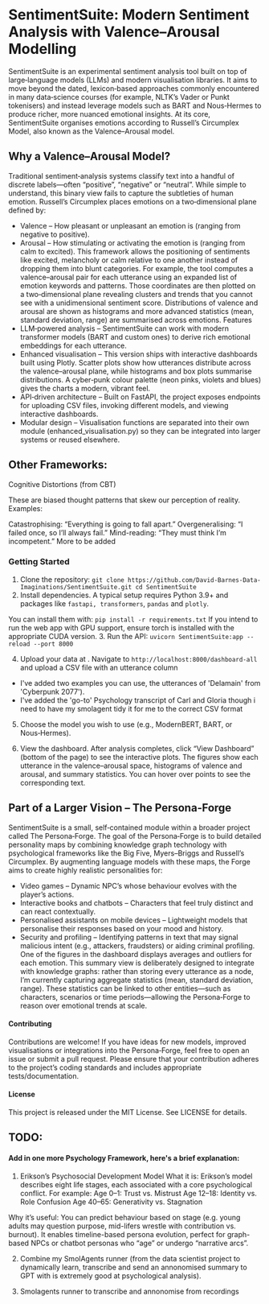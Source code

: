 # SentimentSuite: Modern Sentiment Analysis with Valence–Arousal Modelling
SentimentSuite is an experimental sentiment analysis tool built on top of large‑language models (LLMs) and modern visualisation libraries.
It aims to move beyond the dated, lexicon‑based approaches commonly encountered in many data‑science courses (for example, NLTK’s Vader or Punkt tokenisers) and instead leverage models such as BART and Nous‑Hermes to produce richer, more nuanced emotional insights. At its core, SentimentSuite organises emotions according to Russell’s Circumplex Model, also known as the Valence–Arousal model.

## Why a Valence–Arousal Model?

Traditional sentiment‑analysis systems classify text into a handful of discrete labels—often “positive”, “negative” or “neutral”. While simple to understand, this binary view fails to capture the subtleties of human emotion. Russell’s Circumplex places emotions on a two‑dimensional plane defined by:
- Valence – How pleasant or unpleasant an emotion is (ranging from negative to positive).
- Arousal – How stimulating or activating the emotion is (ranging from calm to excited).
This framework allows the positioning of sentiments like excited, melancholy or calm relative to one another instead of dropping them into blunt categories. 
For example, the tool computes a valence–arousal pair for each utterance using an expanded list of emotion keywords and patterns. Those coordinates are then plotted on a two‑dimensional plane revealing clusters and trends that you cannot see with a unidimensional sentiment score. Distributions of valence and arousal are shown as histograms and more advanced statistics (mean, standard deviation, range) are summarised across emotions.
Features
- LLM‑powered analysis – SentimentSuite can work with modern transformer models (BART and custom ones) to derive rich emotional embeddings for each utterance.
- Enhanced visualisation – This version ships with interactive dashboards built using Plotly. Scatter plots show how utterances distribute across the valence–arousal plane, while histograms and box plots summarise distributions. A cyber‑punk colour palette (neon pinks, violets and blues) gives the charts a modern, vibrant feel.
- API‑driven architecture – Built on FastAPI, the project exposes endpoints for uploading CSV files, invoking different models, and viewing interactive dashboards.
- Modular design – Visualisation functions are separated into their own module (enhanced_visualisation.py) so they can be integrated into larger systems or reused elsewhere.

## Other Frameworks:
Cognitive Distortions (from CBT)

These are biased thought patterns that skew our perception of reality. Examples:

Catastrophising: “Everything is going to fall apart.”
Overgeneralising: “I failed once, so I’ll always fail.”
Mind-reading: “They must think I’m incompetent.”
More to be added

### Getting Started

1. Clone the repository:
       ```
       git clone https://github.com/David-Barnes-Data-Imaginations/SentimentSuite.git
       cd SentimentSuite
       ```
2. Install dependencies. A typical setup requires Python 3.9+ and
packages like `fastapi, transformers`, `pandas` and `plotly`. 

You can install them with:
       ```
       pip install -r requirements.txt
       ```
       If you intend to run the web app with GPU support, ensure torch is installed with the appropriate CUDA version.
3. Run the API:
       ```
       uvicorn SentimentSuite:app --reload --port 8000
       ```

4. Upload your data at . Navigate to `http://localhost:8000/dashboard-all` and upload a CSV file with an utterance column 
- I've added two examples you can use, the utterances of 'Delamain' from 'Cyberpunk 2077'). 
- I've added the 'go-to' Psychology transcript of Carl and Gloria though i need to have my smolagent tidy it for me to the correct CSV format
5. Choose the model you wish to use (e.g., ModernBERT, BART, or Nous‑Hermes).

6. View the dashboard. After analysis completes, click “View Dashboard” (bottom of the page) to see the interactive plots. The figures show each utterance in the valence–arousal space, histograms of valence and arousal, and summary statistics. You can hover over points to see the corresponding text.

## Part of a Larger Vision – The Persona‑Forge
SentimentSuite is a small, self‑contained module within a broader project called The Persona‑Forge. The goal of the Persona‑Forge is to build detailed personality maps by combining knowledge graph technology with psychological frameworks like the Big Five, Myers–Briggs and Russell’s Circumplex. By augmenting language models with these maps, the Forge aims to create highly realistic personalities for:
- Video games – Dynamic NPC’s whose behaviour evolves with the player’s actions.
- Interactive books and chatbots – Characters that feel truly distinct and can react contextually.
- Personalised assistants on mobile devices – Lightweight models that personalise their responses based on your mood and history.
- Security and profiling – Identifying patterns in text that may signal malicious intent (e.g., attackers, fraudsters) or aiding criminal profiling.
One of the figures in the dashboard displays averages and outliers for each emotion. This summary view is deliberately designed to integrate with knowledge graphs: rather than storing every utterance as a node, I’m currently capturing aggregate statistics (mean, standard deviation, range). These statistics can be linked to other entities—such as characters, scenarios or time periods—allowing the Persona‑Forge to reason over emotional trends at scale.

#### Contributing
Contributions are welcome! If you have ideas for new models, improved visualisations or integrations into the Persona‑Forge, feel free to open an issue or submit a pull request. Please ensure that your contribution adheres to the project’s coding standards and includes
appropriate tests/documentation.

#### License
This project is released under the MIT License. See LICENSE for
details.

## TODO:

#### Add in one more Psychology Framework, here's a brief explanation:
 1. Erikson’s Psychosocial Development Model
What it is:
Erikson’s model describes eight life stages, each associated with a core psychological conflict. For example:
Age 0–1: Trust vs. Mistrust
Age 12–18: Identity vs. Role Confusion
Age 40–65: Generativity vs. Stagnation

Why it’s useful:
You can predict behaviour based on stage (e.g. young adults may question purpose, mid-lifers wrestle with contribution vs. burnout).
It enables timeline-based persona evolution, perfect for graph-based NPCs or chatbot personas who “age” or undergo “narrative arcs”.


2. Combine my SmolAgents runner (from the data scientist project to dynamically learn, transcribe and send an annonomised summary to GPT with is extremely good at psychological analysis).

3. Smolagents runner to transcribe and annonomise from recordings
